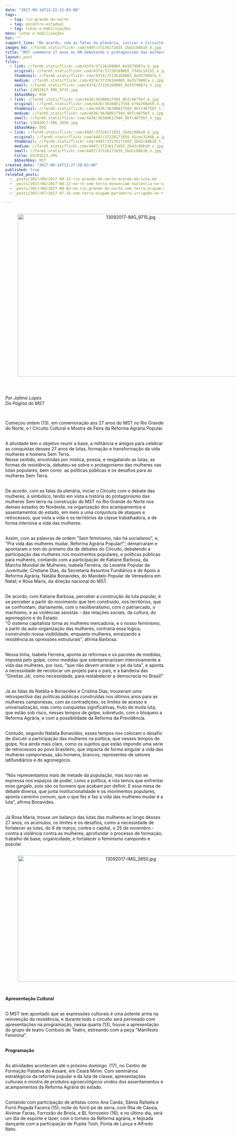 ```yaml
---
date: "2017-09-14T13:22:22-03:00"
tags:
  - tag: rio-grande-do-norte
  - tag: encontro-estadual
  - tag: lutas-e-mobilizações
menu: lutas e mobilizações
hat: ""
support_line: "De acordo, com as falas da plenária, iniciar o Circuito com o debate das mulheres, é simbólico, tendo em vista a história do protagonismo das mulheres Sem terra na construção do MST no Rio Grande do Norte nos demais estados do Nordeste"
images_hd: //farm5.staticflickr.com/4407/37226171655_2bd2c88b10_b.jpg
title: "MST comemora 27 anos no RN debatendo o protagonismo das mulheres Sem Terra "
layout: post
files:
  - link: //farm5.staticflickr.com/4374/37226169065_0e5579087a_b.jpg
    original: //farm5.staticflickr.com/4374/37226169065_f343c14153_o.jpg
    thumbnail: //farm5.staticflickr.com/4374/37226169065_0e5579087a_t.jpg
    medium: //farm5.staticflickr.com/4374/37226169065_0e5579087a_z.jpg
    small: //farm5.staticflickr.com/4374/37226169065_0e5579087a_n.jpg
    title: 13092017-IMG_9715.jpg
    $$hashKey: 05N
  - link: //farm5.staticflickr.com/4436/36388617584_8bfc4675bf_b.jpg
    original: //farm5.staticflickr.com/4436/36388617584_e79a766e59_o.jpg
    thumbnail: //farm5.staticflickr.com/4436/36388617584_8bfc4675bf_t.jpg
    medium: //farm5.staticflickr.com/4436/36388617584_8bfc4675bf_z.jpg
    small: //farm5.staticflickr.com/4436/36388617584_8bfc4675bf_n.jpg
    title: 13092017-IMG_3850.jpg
    $$hashKey: 05Q
  - link: //farm5.staticflickr.com/4407/37226171655_2bd2c88b10_b.jpg
    original: //farm5.staticflickr.com/4407/37226171655_41cec3246b_o.jpg
    thumbnail: //farm5.staticflickr.com/4407/37226171655_2bd2c88b10_t.jpg
    medium: //farm5.staticflickr.com/4407/37226171655_2bd2c88b10_z.jpg
    small: //farm5.staticflickr.com/4407/37226171655_2bd2c88b10_n.jpg
    title: DSC03221.JPG
    $$hashKey: 05T
created_date: "2017-09-14T13:27:58-03:00"
published: true
releated_posts:
  - _posts/2017/08/2017-08-22-rio-grande-do-norte-acorda-em-luta.md
  - _posts/2017/08/2017-08-22-no-rn-sem-terra-denunciam-violencia-no-campo-e-sao-reprimidos-pela-policia.md
  - _posts/2017/08/2017-08-03-no-rio-grande-do-norte-sem-terra-ocupam-mais-um-local-no-perimetro-irrigado-do-apodi.md
  - _posts/2017/07/2017-07-26-sem-terra-ocupam-perimetro-irrigado-no-rio-grande-do-norte.md

---
```

<div style="text-align:center">
<figure class="image" style="display:inline-block"><img alt="13092017-IMG_9715.jpg" height="515" src="//farm5.staticflickr.com/4374/37226169065_0e5579087a_b.jpg" width="700" />
<figcaption></figcaption>
</figure>
</div>

<p>&nbsp;</p>

<p><em>Por Jailma Lopes&nbsp;<br />
Da P&aacute;gina do MST </em></p>

<p>&nbsp;</p>

<p>Come&ccedil;ou ontem (13), em comemora&ccedil;&atilde;o aos 27 anos do MST no Rio Grande do Norte, o I Circuito Cultural e Mostra de Feira da Reforma Agr&aacute;ria Popular.</p>

<p><br />
A atividade tem o objetivo reunir a base, a milit&acirc;ncia e amigos para celebrar as conquistas desses 27 anos de lutas, forma&ccedil;&atilde;o e transforma&ccedil;&atilde;o da vida mulheres e homens Sem Terra.<br />
Nesse sentido, envolvidas por m&iacute;stica, poesia, e resgatando as lutas, as formas de resist&ecirc;ncia, debateu-se sobre o protagonismo das mulheres nas lutas populares, bem como &nbsp;as pol&iacute;ticas p&uacute;blicas e os desafios para as mulheres Sem Terra.&nbsp;</p>

<p><br />
De acordo, com as falas da plen&aacute;ria, iniciar o Circuito com o debate das mulheres, &eacute; simb&oacute;lico, tendo em vista a hist&oacute;ria do protagonismo das mulheres Sem terra na constru&ccedil;&atilde;o do MST no Rio Grande do Norte nos demais estados do Nordeste, na organiza&ccedil;&atilde;o dos acampamentos e assentamentos do estado, em meio a uma conjuntura de ataques e retrocessos, que viola a vida e os territ&oacute;rios da classe trabalhadora, e de forma intensiva a vida das mulheres.</p>

<p><br />
Assim, com as palavras de ordem &quot;Sem feminismo, n&atilde;o h&aacute; socialismo&quot;, e, &quot;Pra vida das mulheres mudar, Reforma Agr&aacute;ria Popular!&quot;; demarcaram e apontaram o tom do primeiro dia de debates do Circuito, debatendo a participa&ccedil;&atilde;o das mulheres nos movimentos populares, e pol&iacute;ticas p&uacute;blicas para mulheres, contando com a participa&ccedil;&atilde;o de Katiane Barbosa, da Marcha Mundial de Mulheres; Isabela Ferreira, do Levante Popular da Juventude; Cristiane Dias, da Secretaria Assuntos Fundi&aacute;rios e de Apoio &agrave; Reforma Agr&aacute;ria; Nat&aacute;lia Bonavides, do Mandato Popular de Vereadora em Natal; e Rosa Maria, da dire&ccedil;&atilde;o nacional do MST.</p>

<p><br />
De acordo, com Katiane Barbosa, perceber a constru&ccedil;&atilde;o da luta popular, &eacute; se perceber a partir do movimento que tem constru&iacute;do, nos territ&oacute;rios, que se confrontam, diariamente, com o neoliberalismo, com o patriarcado, o machismo, e as viol&ecirc;ncias sexistas - das rela&ccedil;&otilde;es sociais, da cultura, do agroneg&oacute;cio e do Estado.<br />
&quot;O sistema capitalista torna as mulheres mercadoria, e o nosso feminismo, a partir da auto-organiza&ccedil;&atilde;o das mulheres, contraria essa l&oacute;gica, construindo nossa visibilidade, enquanto mulheres, enraizando a resist&ecirc;ncia &agrave;s opress&otilde;es estruturais&quot;, afirma Barbosa.</p>

<p><br />
Nessa linha, Isabela Ferreira, aponta as reformas e os pacotes de medidas, imposta pelo golpe, como medidas que sobreprecarizam intensivamente a vida das mulheres, por isso, &quot;que n&atilde;o devem arredar o p&eacute; da luta&quot;, e aponta a necessidade de recolocar um projeto para o pa&iacute;s, e a bandeira das &quot;Direitas J&aacute;!, como necessidade, para restabelecer a democracia no Brasil!&quot;</p>

<p><br />
J&aacute; as falas de Nat&aacute;lia e Bonavides e Cristina Dias, trouxeram uma retrospectiva das pol&iacute;ticas p&uacute;blicas constru&iacute;das nos &uacute;ltimos anos para as mulheres camponesas, com as contradi&ccedil;&otilde;es, os limites de acesso e universaliza&ccedil;&atilde;o, mas como conquistas significativas, fruto de muita luta, que est&atilde;o sob risco, nesses tempos de golpe, sobretudo, com o bloqueio a Reforma Agr&aacute;ria, e com a possibilidade da Reforma da Previd&ecirc;ncia.</p>

<p><br />
Contudo, segundo Nat&aacute;lia Bonavides, esses tempos nos colocam o desafio de discutir a participa&ccedil;&atilde;o das mulheres na pol&iacute;tica, que nesses tempos de golpe, fica ainda mais claro, como os sujeitos que est&atilde;o impondo uma s&eacute;rie de retrocessos ao povo brasileiro, que impacta de forma singular a vida das mulheres camponesas, s&atilde;o homens, brancos, representes de setores latifundi&aacute;rios e do agroneg&oacute;cio.</p>

<p><br />
&quot;N&oacute;s representamos mais de metade da popula&ccedil;&atilde;o, mas isso n&atilde;o se expressa nos espa&ccedil;os de poder, como a pol&iacute;tica, e n&oacute;s temos que enfrentar esse gargalo, pois s&atilde;o os homens que acabam por definir. E essa mesa de debate diversa, que junta institucionalidade e os movimentos populares, aponta caminho comum, que o que fez e faz a vida das mulheres mudar &eacute; a luta&quot;, afirma Bonavides.&nbsp;</p>

<p><br />
J&aacute; Rosa Maria, trouxe um balan&ccedil;o das lutas das mulheres ao longo desses 27 anos, os ac&uacute;mulos, os limites e os desafios, como a necessidade de fortalecer as lutas, do 8 de mar&ccedil;o, contra o capital, o 25 de novembro - contra a viol&ecirc;ncia contra as mulheres; aprofundar o processo de forma&ccedil;&atilde;o; trabalho de base; organicidade; e fortalecer o feminismo campon&ecirc;s e popular.&nbsp;</p>

<div style="text-align:center">
<figure class="image" style="display:inline-block"><img alt="13092017-IMG_3850.jpg" height="399" src="//farm5.staticflickr.com/4436/36388617584_8bfc4675bf_b.jpg" width="700" />
<figcaption></figcaption>
</figure>
</div>

<p><br />
<strong>Apresenta&ccedil;&atilde;o Cultural</strong></p>

<p><br />
O MST tem apontado que as express&otilde;es culturais &eacute; uma potente arma na reinven&ccedil;&atilde;o da resist&ecirc;ncia, e durante todo o circuito ser&aacute; permeado com apresenta&ccedil;&otilde;es na programa&ccedil;&atilde;o, nessa quarta (13), houve a apresenta&ccedil;&atilde;o do grupo de teatro Comboio de Teatro, estreando com a pe&ccedil;a &quot;Manifesto Feminina&quot;.</p>

<p><br />
<strong>Programa&ccedil;&atilde;o</strong></p>

<p><br />
As atividades acontecem at&eacute; o pr&oacute;ximo domingo &nbsp;(17), no Centro de Forma&ccedil;&atilde;o Patativa do Assar&eacute;, em Cear&aacute; Mirim. Com semin&aacute;rios estrat&eacute;gicos da reforma popular e da luta de classe, apresenta&ccedil;&otilde;es culturais e mostra de produtos agroecol&oacute;gicos vindos dos assentamentos e acampamentos da Reforma Agr&aacute;ria do estado.&nbsp;</p>

<p><br />
Contando com participa&ccedil;&atilde;o de artistas como Ana Can&atilde;s, S&acirc;mia Rafaela e Forr&oacute; Pegada Faceira (15); noite do forr&oacute; p&eacute; de serra, com Rita de C&aacute;ssia, Alvimar Farias, Forroz&atilde;o do Briola, e BL forrozeiro (16); e no &uacute;ltimo dia, ser&aacute; um dia de esporte e lazer, com o torneio da Reforma agr&aacute;ria, e feijoada dan&ccedil;ante com a participa&ccedil;&atilde;o de Pupila Tosh, Ponta de Lan&ccedil;a e Alfredo Neto.&nbsp;</p>

<p>&nbsp;</p>
